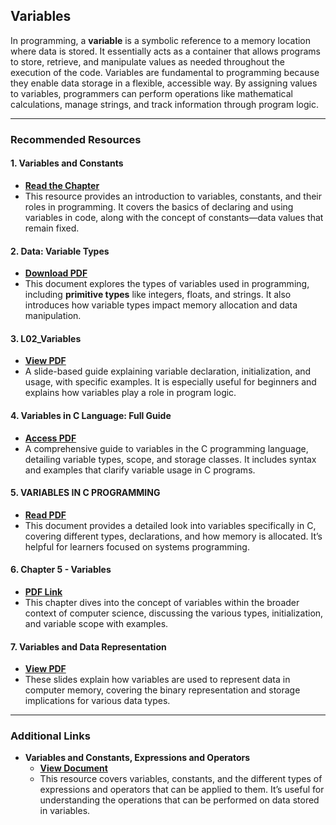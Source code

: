 ## **Variables**

In programming, a **variable** is a symbolic reference to a memory location where data is stored. It essentially acts as a container that allows programs to store, retrieve, and manipulate values as needed throughout the execution of the code. Variables are fundamental to programming because they enable data storage in a flexible, accessible way. By assigning values to variables, programmers can perform operations like mathematical calculations, manage strings, and track information through program logic.

---

### **Recommended Resources**

#### 1. **Variables and Constants**
   - **[Read the Chapter](https://www.pearsonhighered.com/assets/samplechapter/0/6/7/2/0672326817.pdf)**
   - This resource provides an introduction to variables, constants, and their roles in programming. It covers the basics of declaring and using variables in code, along with the concept of constants—data values that remain fixed.

#### 2. **Data: Variable Types**
   - **[Download PDF](https://www.isbe.net/CTEDocuments/BMCE-L780022.pdf)**
   - This document explores the types of variables used in programming, including **primitive types** like integers, floats, and strings. It also introduces how variable types impact memory allocation and data manipulation.

#### 3. **L02_Variables**
   - **[View PDF](https://www.cs.colostate.edu/~cs160/.Summer16/slides/Week01/L02_Variables.pdf)**
   - A slide-based guide explaining variable declaration, initialization, and usage, with specific examples. It is especially useful for beginners and explains how variables play a role in program logic.

#### 4. **Variables in C Language: Full Guide**
   - **[Access PDF](https://www.wscubetech.com/blog/wp-content/uploads/2023/02/Variables-in-C-Language_-Full-Guide.pdf)**
   - A comprehensive guide to variables in the C programming language, detailing variable types, scope, and storage classes. It includes syntax and examples that clarify variable usage in C programs.

#### 5. **VARIABLES IN C PROGRAMMING**
   - **[Read PDF](https://www.idc-online.com/technical_references/pdfs/information_technology/Variables_in_C_programming.pdf)**
   - This document provides a detailed look into variables specifically in C, covering different types, declarations, and how memory is allocated. It’s helpful for learners focused on systems programming.

#### 6. **Chapter 5 - Variables**
   - **[PDF Link](https://www2.cs.sfu.ca/CourseCentral/383/dma/notes/chapter5.pdf)**
   - This chapter dives into the concept of variables within the broader context of computer science, discussing the various types, initialization, and variable scope with examples.

#### 7. **Variables and Data Representation**
   - **[View PDF](https://media.lanecc.edu/users/birdb/CS133G/DataRepresentation/Variables_and_Data_Representation_Slides.pdf)**
   - These slides explain how variables are used to represent data in computer memory, covering the binary representation and storage implications for various data types.

---

### **Additional Links**

- **Variables and Constants, Expressions and Operators**  
   - **[View Document](https://www.nou.ac.in/econtent/BCA%20Part%20I/Paper%205/BCA%20Paper-V%20Unit-3.pdf)**  
   - This resource covers variables, constants, and the different types of expressions and operators that can be applied to them. It’s useful for understanding the operations that can be performed on data stored in variables.